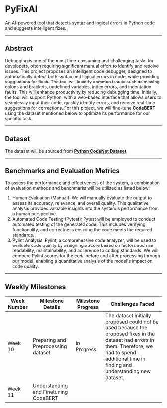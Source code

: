# PyFixAI
An AI-powered tool that detects syntax and logical errors in Python code and suggests intelligent fixes. 
___

## Abstract 
Debugging is one of the most time-consuming and challenging tasks for developers, often requiring significant manual effort to identify and resolve issues. This project proposes an intelligent code debugger, designed to automatically detect both syntax and logical errors in code, while providing suggestions for fixes. The tool will identify common issues such as missing colons and brackets, undefined variables, index errors, and indentation faults. This will enhance productivity by reducing debugging time. Initially, the tool will support Python, with a web-based interface that allows users to seamlessly input their code, quickly identify errors, and receive real-time suggestions for corrections. For this project, we will fine-tune **CodeBERT** using the dataset mentioned below to optimize its performance for our specific task. 
___
 
## Dataset 
The dataset will be sourced from [**Python CodeNet Dataset**](https://github.com/google-research/runtime-error-prediction/).
___

## Benchmarks and Evaluation Metrics 
To assess the performance and effectiveness of the system, a combination of evaluation methods and benchmarks will be utilized as listed below: 
1. Human Evaluation (Manual): We will manually evaluate the output to assess its accuracy, relevance, and overall quality. This qualitative analysis provides valuable insights into the system's performance from a human perspective.  
2. Automated Code Testing (Pytest): Pytest will be employed to conduct automated testing of the generated code. This includes verifying functionality, and correctness ensuring the code meets the required standards.  
3. Pylint Analysis: Pylint, a comprehensive code analyzer, will be used to evaluate code quality by assigning a score based on factors such as readability, maintainability, and adherence to coding standards. We will compare Pylint scores for the code before and after processing through our model, enabling a quantitative analysis of the model's impact on code quality.
___

## Weekly Milestones
| Week Number  | Milestone Details | Milestone Progress | Challenges Faced |
| ------------- | ------------- | ------------- | ------------- |
| Week 10  | Preparing and Preprocessing dataset  | In Progress | The dataset initially proposed could not be used because the proposed fixes in the dataset had errors in them. Therefore, we had to spend additional time in finding and understanding new dataset. |
| Week 11  | Understanding and Finetuning CodeBERT  |  |  |
